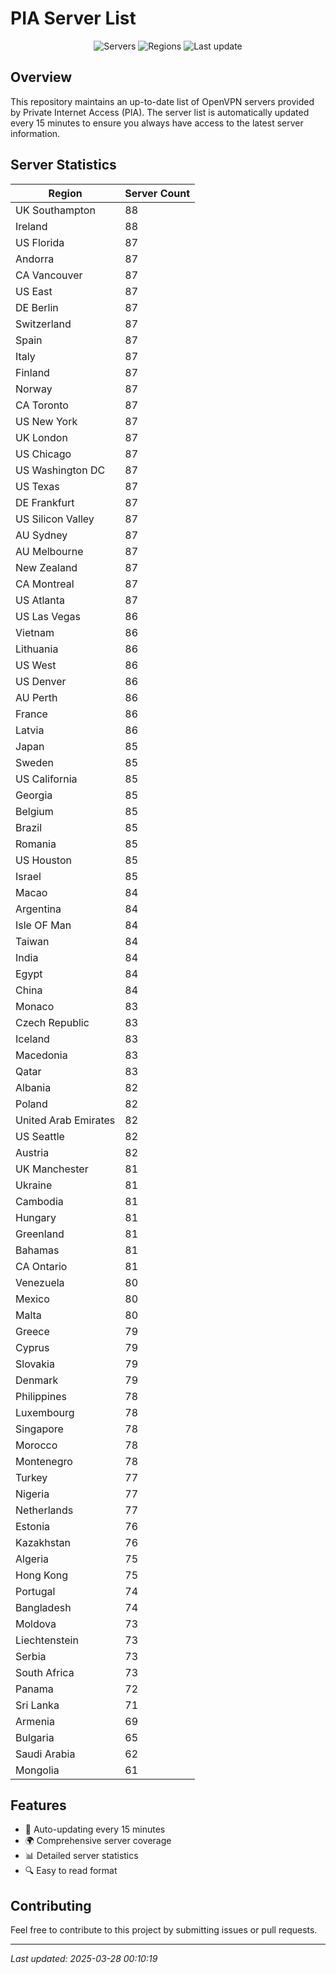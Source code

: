 # PIA Server List

<div align="center">

![Servers](https://img.shields.io/badge/servers-7,929-blue)
![Regions](https://img.shields.io/badge/regions-97-blue)
![Last update](https://img.shields.io/badge/Last_Updated-March_27_2025_19:10_EST-blue)

</div>

## Overview
This repository maintains an up-to-date list of OpenVPN servers provided by Private Internet Access (PIA). The server list is automatically updated every 15 minutes to ensure you always have access to the latest server information.

## Server Statistics
| Region | Server Count |
|--------|--------------|
| UK Southampton                 | 88           |
| Ireland                        | 88           |
| US Florida                     | 87           |
| Andorra                        | 87           |
| CA Vancouver                   | 87           |
| US East                        | 87           |
| DE Berlin                      | 87           |
| Switzerland                    | 87           |
| Spain                          | 87           |
| Italy                          | 87           |
| Finland                        | 87           |
| Norway                         | 87           |
| CA Toronto                     | 87           |
| US New York                    | 87           |
| UK London                      | 87           |
| US Chicago                     | 87           |
| US Washington DC               | 87           |
| US Texas                       | 87           |
| DE Frankfurt                   | 87           |
| US Silicon Valley              | 87           |
| AU Sydney                      | 87           |
| AU Melbourne                   | 87           |
| New Zealand                    | 87           |
| CA Montreal                    | 87           |
| US Atlanta                     | 87           |
| US Las Vegas                   | 86           |
| Vietnam                        | 86           |
| Lithuania                      | 86           |
| US West                        | 86           |
| US Denver                      | 86           |
| AU Perth                       | 86           |
| France                         | 86           |
| Latvia                         | 86           |
| Japan                          | 85           |
| Sweden                         | 85           |
| US California                  | 85           |
| Georgia                        | 85           |
| Belgium                        | 85           |
| Brazil                         | 85           |
| Romania                        | 85           |
| US Houston                     | 85           |
| Israel                         | 85           |
| Macao                          | 84           |
| Argentina                      | 84           |
| Isle OF Man                    | 84           |
| Taiwan                         | 84           |
| India                          | 84           |
| Egypt                          | 84           |
| China                          | 84           |
| Monaco                         | 83           |
| Czech Republic                 | 83           |
| Iceland                        | 83           |
| Macedonia                      | 83           |
| Qatar                          | 83           |
| Albania                        | 82           |
| Poland                         | 82           |
| United Arab Emirates           | 82           |
| US Seattle                     | 82           |
| Austria                        | 82           |
| UK Manchester                  | 81           |
| Ukraine                        | 81           |
| Cambodia                       | 81           |
| Hungary                        | 81           |
| Greenland                      | 81           |
| Bahamas                        | 81           |
| CA Ontario                     | 81           |
| Venezuela                      | 80           |
| Mexico                         | 80           |
| Malta                          | 80           |
| Greece                         | 79           |
| Cyprus                         | 79           |
| Slovakia                       | 79           |
| Denmark                        | 79           |
| Philippines                    | 78           |
| Luxembourg                     | 78           |
| Singapore                      | 78           |
| Morocco                        | 78           |
| Montenegro                     | 78           |
| Turkey                         | 77           |
| Nigeria                        | 77           |
| Netherlands                    | 77           |
| Estonia                        | 76           |
| Kazakhstan                     | 76           |
| Algeria                        | 75           |
| Hong Kong                      | 75           |
| Portugal                       | 74           |
| Bangladesh                     | 74           |
| Moldova                        | 73           |
| Liechtenstein                  | 73           |
| Serbia                         | 73           |
| South Africa                   | 73           |
| Panama                         | 72           |
| Sri Lanka                      | 71           |
| Armenia                        | 69           |
| Bulgaria                       | 65           |
| Saudi Arabia                   | 62           |
| Mongolia                       | 61           |

## Features
- 🔄 Auto-updating every 15 minutes
- 🌍 Comprehensive server coverage
- 📊 Detailed server statistics
- 🔍 Easy to read format

## Contributing
Feel free to contribute to this project by submitting issues or pull requests.

---
*Last updated: 2025-03-28 00:10:19*